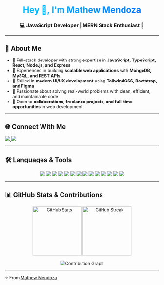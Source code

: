 <!-- Banner -->
<h1 align="center" style="background: linear-gradient(90deg, #00c6ff, #0072ff); -webkit-background-clip: text; color: transparent;">
  Hey 👋, I'm Mathew Mendoza
</h1>
<h3 align="center">💻 JavaScript Developer | MERN Stack Enthusiast 🚀</h3>

---

## 🚀 About Me  
- 🔹 Full-stack developer with strong expertise in **JavaScript, TypeScript, React, Node.js, and Express**  
- 🔹 Experienced in building **scalable web applications** with **MongoDB, MySQL, and REST APIs**  
- 🔹 Skilled in **modern UI/UX development** using **TailwindCSS, Bootstrap, and Figma**  
- 🔹 Passionate about solving real-world problems with clean, efficient, and maintainable code  
- 🔹 Open to **collaborations, freelance projects, and full-time opportunities** in web development  

---

## 🌐 Connect With Me  
<p align="left">
  <a href="https://fb.com/mat.mendoza.3910" target="blank">
    <img src="https://img.shields.io/badge/Facebook-%231877F2.svg?&style=for-the-badge&logo=facebook&logoColor=white" />
  </a>
  <a href="mailto:mathewmendoza0512@gmail.com">
    <img src="https://img.shields.io/badge/Email-D14836?style=for-the-badge&logo=gmail&logoColor=white" />
  </a>
</p>

---

## 🛠️ Languages & Tools  
<p align="center">
  <img src="https://img.shields.io/badge/JavaScript-F7DF1E?style=for-the-badge&logo=javascript&logoColor=black"/>
  <img src="https://img.shields.io/badge/TypeScript-3178C6?style=for-the-badge&logo=typescript&logoColor=white"/>
  <img src="https://img.shields.io/badge/React-61DAFB?style=for-the-badge&logo=react&logoColor=black"/>
  <img src="https://img.shields.io/badge/Node.js-339933?style=for-the-badge&logo=nodedotjs&logoColor=white"/>
  <img src="https://img.shields.io/badge/Express.js-000000?style=for-the-badge&logo=express&logoColor=white"/>
  <img src="https://img.shields.io/badge/MongoDB-4EA94B?style=for-the-badge&logo=mongodb&logoColor=white"/>
  <img src="https://img.shields.io/badge/MySQL-4479A1?style=for-the-badge&logo=mysql&logoColor=white"/>
  <img src="https://img.shields.io/badge/SQLite-07405E?style=for-the-badge&logo=sqlite&logoColor=white"/>
  <img src="https://img.shields.io/badge/TailwindCSS-38B2AC?style=for-the-badge&logo=tailwind-css&logoColor=white"/>
  <img src="https://img.shields.io/badge/Bootstrap-563D7C?style=for-the-badge&logo=bootstrap&logoColor=white"/>
  <img src="https://img.shields.io/badge/Chart.js-FF6384?style=for-the-badge&logo=chartdotjs&logoColor=white"/>
  <img src="https://img.shields.io/badge/Git-F05032?style=for-the-badge&logo=git&logoColor=white"/>
  <img src="https://img.shields.io/badge/Figma-F24E1E?style=for-the-badge&logo=figma&logoColor=white"/>
  <img src="https://img.shields.io/badge/Python-3776AB?style=for-the-badge&logo=python&logoColor=white"/>
</p>

---

## 📊 GitHub Stats & Contributions  
<p align="center">
  <img src="https://github-readme-stats.vercel.app/api?username=mathewmendoza&show_icons=true&theme=radical" alt="GitHub Stats" height="160"/>
  <img src="https://github-readme-streak-stats.herokuapp.com/?user=mathewmendoza&theme=radical" alt="GitHub Streak" height="160"/>
</p>

<p align="center">
  <img src="https://github-readme-activity-graph.vercel.app/graph?username=mathewmendoza&theme=react-dark&bg_color=0D1117&hide_border=true" alt="Contribution Graph"/>
</p>

---

⭐️ From [Mathew Mendoza](https://github.com/mathewmendoza)
